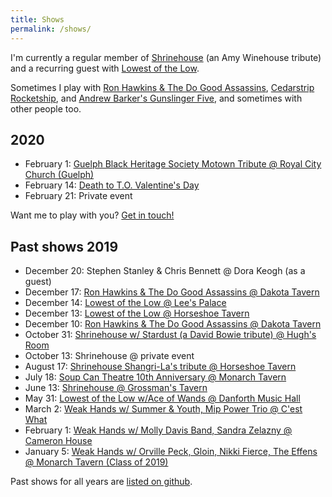 ```yaml
---
title: Shows
permalink: /shows/
---
```


I'm currently a regular member of [Shrinehouse](https://www.facebook.com/shrinehouseband/) (an Amy Winehouse tribute) and a recurring guest with [Lowest of the Low](http://lowestofthelow.com/).

Sometimes I play with [Ron Hawkins & The Do Good Assassins](https://www.ronhawkins.com/music/type/do-good-assassins/), [Cedarstrip Rocketship](https://cedarstriprocketship.bandcamp.com/), and [Andrew Barker's Gunslinger Five](andrewbarker.bandcamp.com/album/gunslinger), and sometimes with other people too.

## 2020

- February 1: [Guelph Black Heritage Society Motown Tribute @ Royal City Church (Guelph)](https://www.facebook.com/events/443826082872786/)
- February 14: [Death to T.O. Valentine's Day](https://www.facebook.com/events/2542255186058635/)
- February 21: Private event

Want me to play with you? [Get in touch!](mailto:me@ruhee.ca)

## Past shows 2019

- December 20: Stephen Stanley & Chris Bennett @ Dora Keogh (as a guest)
- December 17: [Ron Hawkins & The Do Good Assassins @ Dakota Tavern](https://www.facebook.com/events/499371063992220/?event_time_id=499371067325553)
- December 14: [Lowest of the Low @ Lee's Palace](https://www.facebook.com/events/390755181599789/)
- December 13: [Lowest of the Low @ Horseshoe Tavern](https://www.facebook.com/events/1314138618755731/)
- December 10: [Ron Hawkins & The Do Good Assassins @ Dakota Tavern](https://www.facebook.com/events/499371073992219)
- October 31: [Shrinehouse w/ Stardust (a David Bowie tribute) @ Hugh's Room](https://www.facebook.com/events/408587949763064/)
- October 13: Shrinehouse @ private event
- August 17: [Shrinehouse Shangri-La's tribute @ Horseshoe Tavern](https://www.facebook.com/events/185621135726773/)
- July 18: [Soup Can Theatre 10th Anniversary @ Monarch Tavern](https://www.facebook.com/events/2307737699264985/)
- June 13: [Shrinehouse @ Grossman's Tavern](https://www.facebook.com/events/317729169177200/)
- May 31: [Lowest of the Low w/Ace of Wands @ Danforth Music Hall](https://www.facebook.com/events/2131756887136240/2193686574276604/)
- March 2: [Weak Hands w/ Summer & Youth, Mip Power Trio @ C'est What](https://www.facebook.com/events/782724472089374/)
- February 1: [Weak Hands w/ Molly Davis Band, Sandra Zelazny @ Cameron House](https://www.facebook.com/events/308366519799844/)
- January 5: [Weak Hands w/ Orville Peck, Gloin, Nikki Fierce, The Effens @ Monarch Tavern (Class of 2019)](https://www.facebook.com/events/290911961550193/)

Past shows for all years are [listed on github](https://github.com/ruhee/show-archive/tree/master/raw).
